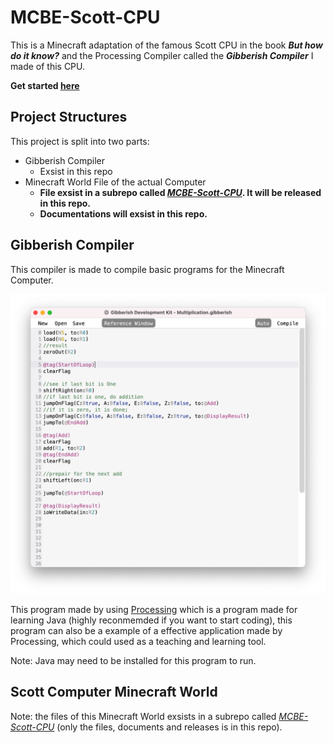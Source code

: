 # MCBE-Scott-CPU

This is a Minecraft adaptation of the famous Scott CPU in the book **_But how do it know?_** and the Processing Compiler called the **_Gibberish Compiler_** I made of this CPU. 

__Get started [here](/Documents/get_started.md)__

## Project Structures
This project is split into two parts: 
* Gibberish Compiler
   * Exsist in this repo
* Minecraft World File of the actual Computer 
   * __File exsist in a subrepo called _[MCBE-Scott-CPU](https://github.com/YuandaLiu-Hashed/MCBE-Scott-CPU-World)_. It will be released in this repo.__
   * __Documentations will exsist in this repo.__
## Gibberish Compiler
This compiler is made to compile basic programs for the Minecraft Computer. 

![iiiii](/Documents/images/image_000.png)

This program made by using [Processing](https://processing.org) which is a program made for learning Java (highly reconmemded if you want to start coding), this program can also be a example of a effective application made by Processing, which could used as a teaching and learning tool. 

Note: Java may need to be installed for this program to run. 

## Scott Computer Minecraft World
Note: the files of this Minecraft World exsists in a subrepo called _[MCBE-Scott-CPU](https://github.com/YuandaLiu-Hashed/MCBE-Scott-CPU-World)_ (only the files, documents and releases is in this repo).
